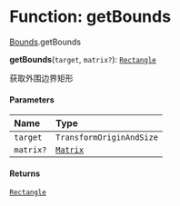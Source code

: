 # Function: getBounds

[Bounds](/auto-docs/fixed-layout-editor/modules/Bounds.md).getBounds

**getBounds**(`target`, `matrix?`): [`Rectangle`](/auto-docs/fixed-layout-editor/classes/Rectangle-1.md)

获取外围边界矩形

#### Parameters

| Name | Type |
| :------ | :------ |
| `target` | `TransformOriginAndSize` |
| `matrix?` | [`Matrix`](/auto-docs/fixed-layout-editor/classes/Matrix.md) |

#### Returns

[`Rectangle`](/auto-docs/fixed-layout-editor/classes/Rectangle-1.md)
